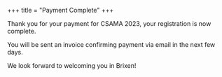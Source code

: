 +++
title = "Payment Complete"
+++

Thank you for your payment for CSAMA 2023, your registration is now complete.

You will be sent an invoice confirming payment via email in the next few days.

We look forward to welcoming you in Brixen!

